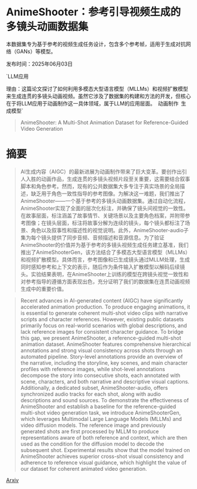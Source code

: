 # **AnimeShooter：参考引导视频生成的多镜头动画数据集**  
本数据集专为基于参考的视频生成任务设计，包含多个参考帧，适用于生成对抗网络（GANs）等模型。

发布时间：2025年06月03日

`LLM应用

理由：这篇论文探讨了如何利用多模态大型语言模型（MLLMs）和视频扩散模型来生成连贯的多镜头动画视频。虽然它涉及了数据集的构建和方法的开发，但核心在于将LLM应用于动画制作这一具体领域，属于LLM的应用层面。` `动画制作` `生成模型`

> AnimeShooter: A Multi-Shot Animation Dataset for Reference-Guided Video Generation

# 摘要

> AI生成内容（AIGC）的最新进展为动画制作带来了巨大变革。要创作出引人入胜的动画作品，生成连贯的多镜头视频片段至关重要，这需要结合叙事脚本和角色参考。然而，现有的公共数据集大多专注于真实场景的全局描述，缺乏用于角色一致性指导的参考图像。为解决这一难题，我们推出了AnimeShooter——一个基于参考的多镜头动画数据集。通过自动化流程，AnimeShooter实现了全面的层次化标注，并确保了镜头间视觉的一致性。在故事层面，标注涵盖了故事情节、关键场景以及主要角色档案，并附带参考图像；在镜头层面，标注将故事分解为连续的镜头，每个镜头都标注了场景、角色以及叙事性和描述性的视觉说明。此外，AnimeShooter-audio子集为每个镜头提供了同步音频、音频描述和音源信息。为了验证AnimeShooter的价值并为基于参考的多镜头视频生成任务建立基准，我们推出了AnimeShooterGen，该方法结合了多模态大型语言模型（MLLMs）和视频扩散模型。具体而言，参考图像和已生成镜头通过MLLM处理，生成同时感知参考和上下文的表示，随后作为条件输入扩散模型以解码后续镜头。实验结果表明，在AnimeShooter上训练的模型在跨镜头视觉一致性和对参考指导的遵循方面表现出色，充分证明了我们的数据集在连贯动画视频生成中的重要价值。

> Recent advances in AI-generated content (AIGC) have significantly accelerated animation production. To produce engaging animations, it is essential to generate coherent multi-shot video clips with narrative scripts and character references. However, existing public datasets primarily focus on real-world scenarios with global descriptions, and lack reference images for consistent character guidance. To bridge this gap, we present AnimeShooter, a reference-guided multi-shot animation dataset. AnimeShooter features comprehensive hierarchical annotations and strong visual consistency across shots through an automated pipeline. Story-level annotations provide an overview of the narrative, including the storyline, key scenes, and main character profiles with reference images, while shot-level annotations decompose the story into consecutive shots, each annotated with scene, characters, and both narrative and descriptive visual captions. Additionally, a dedicated subset, AnimeShooter-audio, offers synchronized audio tracks for each shot, along with audio descriptions and sound sources. To demonstrate the effectiveness of AnimeShooter and establish a baseline for the reference-guided multi-shot video generation task, we introduce AnimeShooterGen, which leverages Multimodal Large Language Models (MLLMs) and video diffusion models. The reference image and previously generated shots are first processed by MLLM to produce representations aware of both reference and context, which are then used as the condition for the diffusion model to decode the subsequent shot. Experimental results show that the model trained on AnimeShooter achieves superior cross-shot visual consistency and adherence to reference visual guidance, which highlight the value of our dataset for coherent animated video generation.

[Arxiv](https://arxiv.org/abs/2506.03126)